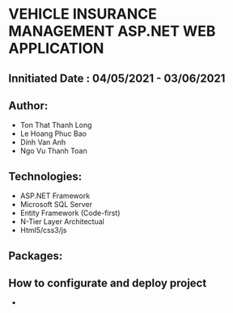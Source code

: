 # VEHICLE INSURANCE MANAGEMENT ASP.NET WEB APPLICATION
## Innitiated Date : 04/05/2021 - 03/06/2021
## Author:
- Ton That Thanh Long
- Le Hoang Phuc Bao
- Dinh Van Anh
- Ngo Vu Thanh Toan
## Technologies:
- ASP.NET Framework
- Microsoft SQL Server
- Entity Framework (Code-first)
- N-Tier Layer Architectual
- Html5/css3/js
## Packages:
## How to configurate and deploy project
-

